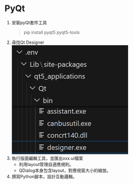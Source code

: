 # PyQt

1. 安裝pyQt套件工具
    > pip install pyqt5 pyqt5-tools
2. 尋找Qt Designer
   ![](images/find_designer.png)
3. 執行版面編輯工具，並匯出xxx.ui檔案
    * 利用layout管理自適應規則。
    * QDialog本身包含layout，對應視窗大小的縮放。
4. 撰寫Python腳本，設計互動邏輯。